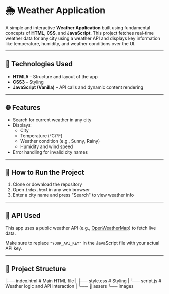 # 🌦️ Weather Application

A simple and interactive **Weather Application** built using fundamental concepts of **HTML**, **CSS**, and **JavaScript**. This project fetches real-time weather data for any city using a weather API and displays key information like temperature, humidity, and weather conditions over the UI.

-----

## 🔧 Technologies Used

- **HTML5** – Structure and layout of the app
- **CSS3** – Styling 
- **JavaScript (Vanilla)** – API calls and dynamic content rendering

---

## 🌐 Features

- Search for current weather in any city
- Displays:
  - City 
  - Temperature (°C/°F)
  - Weather condition (e.g., Sunny, Rainy)
  - Humidity and wind speed
- Error handling for invalid city names

---

## 🚀 How to Run the Project

1. Clone or download the repository
2. Open `index.html` in any web browser
3. Enter a city name and press "Search" to view weather info

---

## 🔑 API Used

This app uses a public weather API (e.g., [OpenWeatherMap](https://openweathermap.org/api)) to fetch live data.

Make sure to replace `"YOUR_API_KEY"` in the JavaScript file with your actual API key.

---

## 📁 Project Structure

├── index.html # Main HTML file
|
├── style.css # Styling
|
└── script.js # Weather logic and API interaction
|
└── 📁 assers 
    └── images
      

